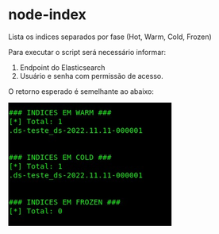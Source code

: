 # node-index
Lista os indices separados por fase (Hot, Warm, Cold, Frozen)

Para executar o script será necessário informar:
1. Endpoint do Elasticsearch
2. Usuário e senha com permissão de acesso.

O retorno esperado é semelhante ao abaixo:

![](artefatos/output-example.jpeg)

